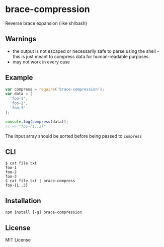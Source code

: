 brace-compression
=================

Reverse brace expansion (like sh/bash)

Warnings
--------

- the output is not escaped or necessarily safe to parse using the shell -
this is just meant to compress data for human-readable purposes.
- may not work in every case

Example
-------

``` js
var compress = require('brace-compression');
var data = [
  'foo-1',
  'foo-2',
  'foo-3'
];

console.log(compress(data));
// => "foo-{1..3}"
```

The input array should be sorted before being passed to `compress`

CLI
---

    $ cat file.txt
    foo-1
    foo-2
    foo-3
    $ cat file.txt | brace-compress
    foo-{1..3}

Installation
------------

    npm install [-g] brace-compression

License
-------

MIT License
